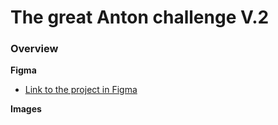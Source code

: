 # The great Anton challenge V.2

### Overview

**Figma**

* [Link to the project in Figma](https://www.figma.com/file/3nTCNUljlVlE6HnL6o6nH4/Simply-Home-(Community)?node-id=0%3A1)

**Images**

